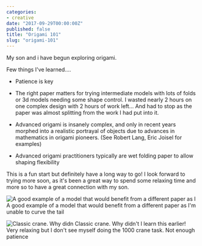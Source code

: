 ```yaml
---
categories:
- creative
date: "2017-09-29T00:00:00Z"
published: false
title: "Origami 101"
slug: "origami-101"
---
```


My son and i have begun exploring origami.

Few things I've learned....

- Patience is key

- The right paper matters for trying intermediate models with lots of folds or 3d models needing some shape control. I wasted nearly 2 hours on one complex design with 2 hours of work left... And had to stop as the paper was almost splitting from the work I had put into it.

- Advanced origami is insanely complex, and only in recent years morphed into a realistic portrayal of objects due to advances in mathematics in origami pioneers. (See Robert Lang, Eric Joisel for examples)

- Advanced origami practitioners typically are wet folding paper to allow shaping flexibility

This is a fun start but definitely have a long way to go! I look forward to trying more soon, as it's been a great way to spend some relaxing time and more so to have a great connection with my son.

![A good example of a model that would benefit from a different paper as I](/images/upload.jpg) A good example of a model that would benefit from a different paper as I'm unable to curve the tail

![Classic crane. Why didn](/images/upload.jpg) Classic crane. Why didn't I learn this earlier! Very relaxing but I don't see myself doing the 1000 crane task. Not enough patience

